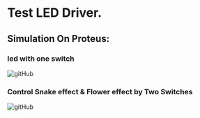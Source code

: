 # Test LED Driver.
## Simulation On Proteus:
### led with one switch
![gitHub]()
### Control Snake effect & Flower effect by Two Switches
![gitHub]()
